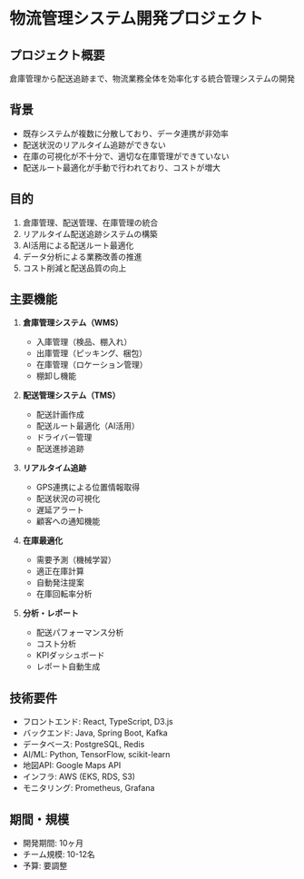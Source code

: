 # 物流管理システム開発プロジェクト

## プロジェクト概要
倉庫管理から配送追跡まで、物流業務全体を効率化する統合管理システムの開発

## 背景
- 既存システムが複数に分散しており、データ連携が非効率
- 配送状況のリアルタイム追跡ができない
- 在庫の可視化が不十分で、適切な在庫管理ができていない
- 配送ルート最適化が手動で行われており、コストが増大

## 目的
1. 倉庫管理、配送管理、在庫管理の統合
2. リアルタイム配送追跡システムの構築
3. AI活用による配送ルート最適化
4. データ分析による業務改善の推進
5. コスト削減と配送品質の向上

## 主要機能
1. **倉庫管理システム（WMS）**
   - 入庫管理（検品、棚入れ）
   - 出庫管理（ピッキング、梱包）
   - 在庫管理（ロケーション管理）
   - 棚卸し機能

2. **配送管理システム（TMS）**
   - 配送計画作成
   - 配送ルート最適化（AI活用）
   - ドライバー管理
   - 配送進捗追跡

3. **リアルタイム追跡**
   - GPS連携による位置情報取得
   - 配送状況の可視化
   - 遅延アラート
   - 顧客への通知機能

4. **在庫最適化**
   - 需要予測（機械学習）
   - 適正在庫計算
   - 自動発注提案
   - 在庫回転率分析

5. **分析・レポート**
   - 配送パフォーマンス分析
   - コスト分析
   - KPIダッシュボード
   - レポート自動生成

## 技術要件
- フロントエンド: React, TypeScript, D3.js
- バックエンド: Java, Spring Boot, Kafka
- データベース: PostgreSQL, Redis
- AI/ML: Python, TensorFlow, scikit-learn
- 地図API: Google Maps API
- インフラ: AWS (EKS, RDS, S3)
- モニタリング: Prometheus, Grafana

## 期間・規模
- 開発期間: 10ヶ月
- チーム規模: 10-12名
- 予算: 要調整
